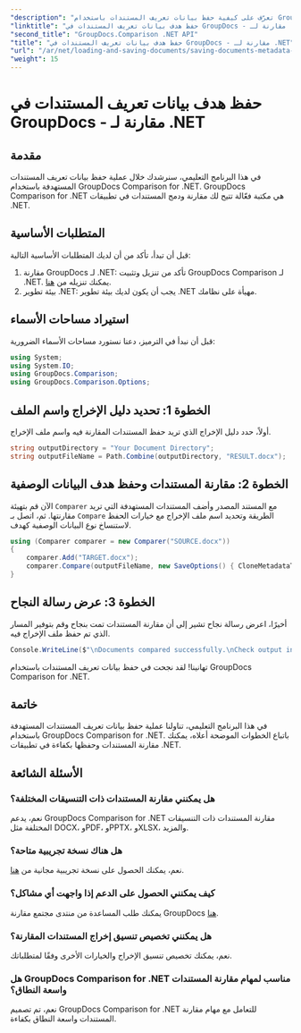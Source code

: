 ```yaml
---
"description": "تعرّف على كيفية حفظ بيانات تعريف المستندات باستخدام GroupDocs Comparison for .NET. خطوات سهلة لمقارنة مستندات فعّالة في تطبيقات .NET."
"linktitle": "حفظ هدف بيانات تعريف المستندات في GroupDocs - مقارنة لـ .NET"
"second_title": "GroupDocs.Comparison .NET API"
"title": "حفظ هدف بيانات تعريف المستندات في GroupDocs - مقارنة لـ .NET"
"url": "/ar/net/loading-and-saving-documents/saving-documents-metadata-target/"
"weight": 15
---
```


# حفظ هدف بيانات تعريف المستندات في GroupDocs - مقارنة لـ .NET

## مقدمة
في هذا البرنامج التعليمي، سنرشدك خلال عملية حفظ بيانات تعريف المستندات المستهدفة باستخدام GroupDocs Comparison for .NET. GroupDocs Comparison for .NET هي مكتبة فعّالة تتيح لك مقارنة ودمج المستندات في تطبيقات .NET.
## المتطلبات الأساسية
قبل أن تبدأ، تأكد من أن لديك المتطلبات الأساسية التالية:
1. مقارنة GroupDocs لـ .NET: تأكد من تنزيل وتثبيت GroupDocs Comparison لـ .NET. يمكنك تنزيله من [هنا](https://releases.groupdocs.com/comparison/net/).
2. بيئة تطوير .NET: يجب أن يكون لديك بيئة تطوير .NET مهيأة على نظامك.

## استيراد مساحات الأسماء
قبل أن نبدأ في الترميز، دعنا نستورد مساحات الأسماء الضرورية:
```csharp
using System;
using System.IO;
using GroupDocs.Comparison;
using GroupDocs.Comparison.Options;
```
## الخطوة 1: تحديد دليل الإخراج واسم الملف
أولاً، حدد دليل الإخراج الذي تريد حفظ المستندات المقارنة فيه واسم ملف الإخراج.
```csharp
string outputDirectory = "Your Document Directory";
string outputFileName = Path.Combine(outputDirectory, "RESULT.docx");
```
## الخطوة 2: مقارنة المستندات وحفظ هدف البيانات الوصفية
الآن قم بتهيئة `Comparer` مع المستند المصدر وأضف المستندات المستهدفة التي تريد مقارنتها. ثم، اتصل بـ `Compare` الطريقة وتحديد اسم ملف الإخراج مع خيارات الحفظ لاستنساخ نوع البيانات الوصفية كهدف.
```csharp
using (Comparer comparer = new Comparer("SOURCE.docx"))
{
    comparer.Add("TARGET.docx");
    comparer.Compare(outputFileName, new SaveOptions() { CloneMetadataType = MetadataType.Target });
}
```
## الخطوة 3: عرض رسالة النجاح
أخيرًا، اعرض رسالة نجاح تشير إلى أن مقارنة المستندات تمت بنجاح وقم بتوفير المسار الذي تم حفظ ملف الإخراج فيه.
```csharp
Console.WriteLine($"\nDocuments compared successfully.\nCheck output in {outputDirectory}.");
```
تهانينا! لقد نجحت في حفظ بيانات تعريف المستندات باستخدام GroupDocs Comparison for .NET.

## خاتمة
في هذا البرنامج التعليمي، تناولنا عملية حفظ بيانات تعريف المستندات المستهدفة باستخدام GroupDocs Comparison for .NET. باتباع الخطوات الموضحة أعلاه، يمكنك مقارنة المستندات وحفظها بكفاءة في تطبيقات .NET.
## الأسئلة الشائعة
### هل يمكنني مقارنة المستندات ذات التنسيقات المختلفة؟
نعم، يدعم GroupDocs Comparison for .NET مقارنة المستندات ذات التنسيقات المختلفة مثل DOCX، وPDF، وPPTX، وXLSX، والمزيد.
### هل هناك نسخة تجريبية متاحة؟
نعم، يمكنك الحصول على نسخة تجريبية مجانية من [هنا](https://releases.groupdocs.com/).
### كيف يمكنني الحصول على الدعم إذا واجهت أي مشاكل؟
يمكنك طلب المساعدة من منتدى مجتمع مقارنة GroupDocs [هنا](https://forum.groupdocs.com/c/comparison/12).
### هل يمكنني تخصيص تنسيق إخراج المستندات المقارنة؟
نعم، يمكنك تخصيص تنسيق الإخراج والخيارات الأخرى وفقًا لمتطلباتك.
### هل GroupDocs Comparison for .NET مناسب لمهام مقارنة المستندات واسعة النطاق؟
نعم، تم تصميم GroupDocs Comparison for .NET للتعامل مع مهام مقارنة المستندات واسعة النطاق بكفاءة.